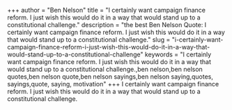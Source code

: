 +++
author = "Ben Nelson"
title = "I certainly want campaign finance reform. I just wish this would do it in a way that would stand up to a constitutional challenge."
description = "the best Ben Nelson Quote: I certainly want campaign finance reform. I just wish this would do it in a way that would stand up to a constitutional challenge."
slug = "i-certainly-want-campaign-finance-reform-i-just-wish-this-would-do-it-in-a-way-that-would-stand-up-to-a-constitutional-challenge"
keywords = "I certainly want campaign finance reform. I just wish this would do it in a way that would stand up to a constitutional challenge.,ben nelson,ben nelson quotes,ben nelson quote,ben nelson sayings,ben nelson saying,quotes, sayings,quote, saying, motivation"
+++
I certainly want campaign finance reform. I just wish this would do it in a way that would stand up to a constitutional challenge.
